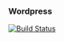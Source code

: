 
### Wordpress

[![Build Status](https://travis-ci.org/AlaminBhuian/WordPress.svg?branch=master)](https://travis-ci.org/AlaminBhuian/WordPress)
